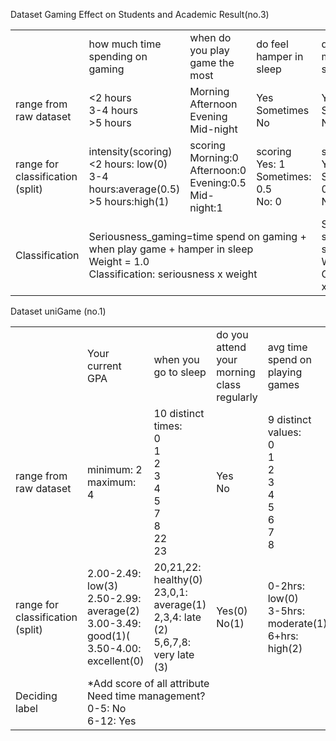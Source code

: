 Dataset Gaming Effect on Students and Academic Result(no.3)

<table>
  <tr>
    <td></td>
    <td>how much time spending on gaming</td>
    <td>when do you play game the most</td>
    <td>do feel hamper in sleep</td>
    <td>do you feel mental stress</td>
    <td>do you feel depression</td>
  </tr>
  <tr>
    <td>range from raw dataset</td>
    <td> <2 hours <br>3-4 hours <br> >5 hours</td>
    <td>Morning<br>Afternoon<br>Evening<br>Mid-night</td>
    <td>Yes<br>Sometimes<br>No</td>
    <td>Yes<br>Sometimes<br>No</td>
    <td>Yes<br>Sometimes<br>No</td>
  </tr>
  <tr>
    <td>range for classification (split)</td>
    <td>intensity(scoring)<br> <2 hours: low(0)<br> 3-4 hours:average(0.5)<br> >5 hours:high(1)</td>
    <td>scoring<br>Morning:0<br>Afternoon:0<br>Evening:0.5<br>Mid-night:1</td>
    <td>scoring<br>Yes: 1<br>Sometimes: 0.5<br>No: 0</td>
    <td>scoring<br>Yes: 1<br>Sometimes: 0.5<br>No: 0</td>
    <td>scoring<br>Yes: 1<br>Sometimes: 0.5<br>No: 0</td>
  </tr>
  <tr>
    <td>Classification</td>
    <td colspan="3">Seriousness_gaming=time spend on gaming + when play game + hamper in sleep<br>Weight = 1.0<br>Classification: seriousness x weight</td>
    <td colspan="2">Seriousness_mental=mental stress score + depression score<br>Weight = 1.5<br>Classification: seriousness x weight</td>
  </tr>
</table>



Dataset uniGame (no.1)

<table>
  <tr>
    <td></td>
    <td>Your current GPA</td>
    <td>when you go to sleep </td>
    <td>do you attend your morning class regularly</td>
    <td>avg time spend on playing games</td>
    <td>how many time you spend with family and friends</td>
    <td>do you feel fatigue</td>
  </tr>
  <tr>
    <td>range from raw dataset</td>
    <td>minimum: 2<br>maximum: 4</td>
    <td>10 distinct times:<br>0<br>1<br>2<br>3<br>4<br>5<br>7<br>8<br>22<br>23</td>
    <td>Yes<br>No</td>
    <td>9 distinct values:<br>0<br>1<br>2<br>3<br>4<br>5<br>6<br>7<br>8</td>
    <td>8 distinct values:<br>0<br>1<br>2<br>3<br>4<br>5<br>6<br>7</td>
    <td>Yes<br>No</td>
  </tr>
  <tr>
    <td>range for classification (split)</td>
    <td>2.00-2.49: low(3)<br>2.50-2.99: average(2)<br>3.00-3.49: good(1)(<br>3.50-4.00: excellent(0)</td>
    <td>20,21,22: healthy(0)<br>23,0,1: average(1)<br>2,3,4: late (2)<br>5,6,7,8: very late (3)</td>
    <td>Yes(0)<br>No(1)</td>
    <td>0-2hrs: low(0)<br>3-5hrs: moderate(1)<br>6+hrs: high(2)</td>
    <td>0-2hrs: low(2)<br>3-5hrs: moderate(1)<br>6+hrs: high(0)</td>
    <td>Yes(1)<br>No(0)</td>
  </tr>
  <tr>
    <td>Deciding label</td>
    <td colspan="6">*Add score of all attribute<br>Need time management?<br> 0-5: No<br> 6-12: Yes</td>
  </tr>
</table>




